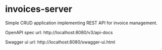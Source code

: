 # invoices-server
Simple CRUD application implementing REST API for invoice management.

OpenAPI spec url: http://localhost:8080/v3/api-docs

Swagger ui url: http://localhost:8080/swagger-ui.html